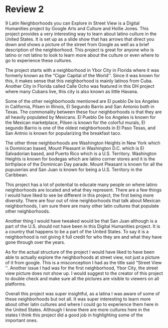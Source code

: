 # Review 2 #

9 Latin Neighborhoods you can Explore in Street View is a Digital Humanities project by Google Arts and Culture and Hollie Jones. This project provides a very interesting way to learn about latino culture in the United States. It is set up as a slide show that has arrows that direct you down and shows a picture of the street from Google as well as a brief description of the neighborhood. This project is great for anyone who is latino or not latino to look to learn more about the culture or even where to go to experience these cultures. 

The project starts with a neighborhood in Ybor City in Florida where it was formerly known as the “Cigar Capital of the World''. Since it was known for this, it makes sense that this neighborhood is mainly latinos from Cuba. Another City in Florida called Calle Ocho was featured in this DH project where many Cubans live, this city is also known as little Havana.

Some of the other neighborhoods mentioned are El pueblo De los Angeles in California, Pilsen in Illinois, El Segundo Barrio and San Antonio both in Texas. The commonality between these four neighborhoods is that they are all heavily populated by Mexicans. El Pueblo De los Angeles is known for the Mexican marketplace, Pilsen is known for the colorful murals, El segundo Barrio is one of the oldest neighborhoods in El Paso Texas, and San Antnio is known for popularizing the breakfast taco. 

The other three neighborhoods are Washington Heights in New York which is Dominican based, Mount Pleasant in Washington D.C. which is El Salvadorian based, and Puerto Rico which is a U.S. Territory. Washington Heights is known for bodegas which are latino corner stores and it is the birthplace of the Dominican Day parade. Mount Pleasant is known for all the pupuserias and San Juan is known for being a U.S. Territory in the Caribbean. 

This project has a lot of potential to educate many people on where latino neighborhoods are located and what they represent. There are a few things I would have liked to see be different in this project, the first being more diversity. There are four out of nine neighborhoods that talk about Mexican neighborhoods, I am sure there are many other latin cultures that populate other neighborhoods. 

Another thing I would have tweaked would be that San Juan although is a part of the U.S. should not have been in this Digital Humanities project. It is a country that happens to be a part of the United States. To say it is a neighborhood is not giving it full credit for who they are and what they have gone through over the years. 

As for the actual structure of the project I would have liked to have been able to actually explore the neighborhoods at street view, not just a picture of it from google. This is a misconception I had as the title said “Street View ''. Another issue I had was for the first neighborhood, Ybor City, the street view picture does not show up. I would suggest to the creator of this project to double check and make sure all the pictures are visible to viewers on all platforms. 

Overall this project was super insightful, as a latina I was aware of some of these neighborhoods but not all. It was super interesting to learn more about other latin cultures and where I could go to experience them here in the United States. Although I know there are more cultures here in the states I think this project did a good job in highlighting some of the important ones. 
